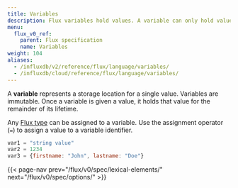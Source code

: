 ```yaml
---
title: Variables
description: Flux variables hold values. A variable can only hold values defined by its type.
menu:
  flux_v0_ref:
    parent: Flux specification
    name: Variables
weight: 104
aliases:
  - /influxdb/v2/reference/flux/language/variables/
  - /influxdb/cloud/reference/flux/language/variables/
---
```


A **variable** represents a storage location for a single value.
Variables are immutable.
Once a variable is given a value, it holds that value for the remainder of its lifetime.

Any [Flux type](/flux/v0/spec/types/) can be assigned to a variable.
Use the assignment operator (`=`) to assign a value to a variable identifier.

```js
var1 = "string value"
var2 = 1234
var3 = {firstname: "John", lastname: "Doe"}
```

{{< page-nav prev="/flux/v0/spec/lexical-elements/" next="/flux/v0/spec/options/" >}}